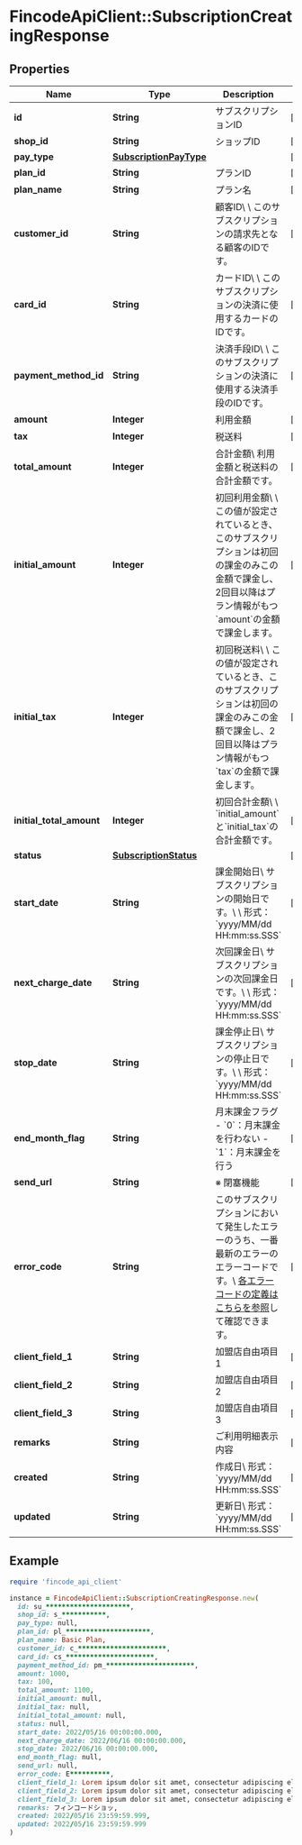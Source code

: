 # FincodeApiClient::SubscriptionCreatingResponse

## Properties

| Name | Type | Description | Notes |
| ---- | ---- | ----------- | ----- |
| **id** | **String** | サブスクリプションID  | [optional] |
| **shop_id** | **String** | ショップID  | [optional] |
| **pay_type** | [**SubscriptionPayType**](SubscriptionPayType.md) |  | [optional] |
| **plan_id** | **String** | プランID  | [optional] |
| **plan_name** | **String** | プラン名  | [optional] |
| **customer_id** | **String** | 顧客ID\\ \\ このサブスクリプションの請求先となる顧客のIDです。  | [optional] |
| **card_id** | **String** | カードID\\ \\ このサブスクリプションの決済に使用するカードのIDです。  | [optional] |
| **payment_method_id** | **String** | 決済手段ID\\ \\ このサブスクリプションの決済に使用する決済手段のIDです。  | [optional] |
| **amount** | **Integer** | 利用金額  | [optional] |
| **tax** | **Integer** | 税送料  | [optional] |
| **total_amount** | **Integer** | 合計金額\\ 利用金額と税送料の合計金額です。  | [optional] |
| **initial_amount** | **Integer** | 初回利用金額\\ \\ この値が設定されているとき、このサブスクリプションは初回の課金のみこの金額で課金し、2回目以降はプラン情報がもつ&#x60;amount&#x60;の金額で課金します。  | [optional] |
| **initial_tax** | **Integer** | 初回税送料\\ \\ この値が設定されているとき、このサブスクリプションは初回の課金のみこの金額で課金し、2回目以降はプラン情報がもつ&#x60;tax&#x60;の金額で課金します。  | [optional] |
| **initial_total_amount** | **Integer** | 初回合計金額\\ \\ &#x60;initial_amount&#x60;と&#x60;initial_tax&#x60;の合計金額です。  | [optional] |
| **status** | [**SubscriptionStatus**](SubscriptionStatus.md) |  | [optional] |
| **start_date** | **String** | 課金開始日\\ サブスクリプションの開始日です。\\ \\ 形式：&#x60;yyyy/MM/dd HH:mm:ss.SSS&#x60;  | [optional] |
| **next_charge_date** | **String** | 次回課金日\\ サブスクリプションの次回課金日です。\\ \\ 形式：&#x60;yyyy/MM/dd HH:mm:ss.SSS&#x60;  | [optional] |
| **stop_date** | **String** | 課金停止日\\ サブスクリプションの停止日です。\\ \\ 形式：&#x60;yyyy/MM/dd HH:mm:ss.SSS&#x60;  | [optional] |
| **end_month_flag** | **String** | 月末課金フラグ  - &#x60;0&#x60;：月末課金を行わない - &#x60;1&#x60;：月末課金を行う  | [optional] |
| **send_url** | **String** | ※ 閉塞機能  | [optional] |
| **error_code** | **String** | このサブスクリプションにおいて発生したエラーのうち、一番最新のエラーのエラーコードです。\\ [各エラーコードの定義はこちらを参照](https://docs.fincode.jp/develop_support/error)して確認できます。  | [optional] |
| **client_field_1** | **String** | 加盟店自由項目 1  | [optional] |
| **client_field_2** | **String** | 加盟店自由項目 2  | [optional] |
| **client_field_3** | **String** | 加盟店自由項目 3  | [optional] |
| **remarks** | **String** | ご利用明細表示内容  | [optional] |
| **created** | **String** | 作成日\\ 形式：&#x60;yyyy/MM/dd HH:mm:ss.SSS&#x60;  | [optional] |
| **updated** | **String** | 更新日\\ 形式：&#x60;yyyy/MM/dd HH:mm:ss.SSS&#x60;  | [optional] |

## Example

```ruby
require 'fincode_api_client'

instance = FincodeApiClient::SubscriptionCreatingResponse.new(
  id: su_*********************,
  shop_id: s_***********,
  pay_type: null,
  plan_id: pl_*********************,
  plan_name: Basic Plan,
  customer_id: c_**********************,
  card_id: cs_**********************,
  payment_method_id: pm_**********************,
  amount: 1000,
  tax: 100,
  total_amount: 1100,
  initial_amount: null,
  initial_tax: null,
  initial_total_amount: null,
  status: null,
  start_date: 2022/05/16 00:00:00.000,
  next_charge_date: 2022/06/16 00:00:00.000,
  stop_date: 2022/06/16 00:00:00.000,
  end_month_flag: null,
  send_url: null,
  error_code: E**********,
  client_field_1: Lorem ipsum dolor sit amet, consectetur adipiscing elit, sed do eiusmod tempor incididunt ut labore,
  client_field_2: Lorem ipsum dolor sit amet, consectetur adipiscing elit, sed do eiusmod tempor incididunt ut labore,
  client_field_3: Lorem ipsum dolor sit amet, consectetur adipiscing elit, sed do eiusmod tempor incididunt ut labore,
  remarks: フィンコードショッ,
  created: 2022/05/16 23:59:59.999,
  updated: 2022/05/16 23:59:59.999
)
```

